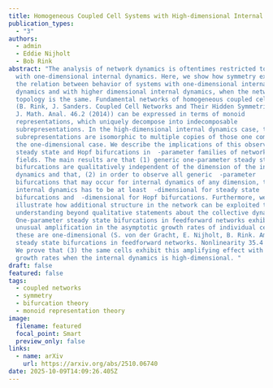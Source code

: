 ```yaml
---
title: Homogeneous Coupled Cell Systems with High-dimensional Internal Dynamics
publication_types:
  - "3"
authors:
  - admin
  - Eddie Nijholt
  - Bob Rink
abstract: "The analysis of network dynamics is oftentimes restricted to networks
  with one-dimensional internal dynamics. Here, we show how symmetry explains
  the relation between behavior of systems with one-dimensional internal
  dynamics and with higher dimensional internal dynamics, when the network
  topology is the same. Fundamental networks of homogeneous coupled cell systems
  (B. Rink, J. Sanders. Coupled Cell Networks and Their Hidden Symmetries. SIAM
  J. Math. Anal. 46.2 (2014)) can be expressed in terms of monoid
  representations, which uniquely decompose into indecomposable
  subrepresentations. In the high-dimensional internal dynamics case, these
  subrepresentations are isomorphic to multiple copies of those one computes in
  the one-dimensional case. We describe the implications of this observation on
  steady state and Hopf bifurcations in  -parameter families of network vector
  fields. The main results are that (1) generic one-parameter steady state
  bifurcations are qualitatively independent of the dimension of the internal
  dynamics and that, (2) in order to observe all generic  -parameter
  bifurcations that may occur for internal dynamics of any dimension, the
  internal dynamics has to be at least  -dimensional for steady state
  bifurcations and  -dimensional for Hopf bifurcations. Furthermore, we
  illustrate how additional structure in the network can be exploited to obtain
  understanding beyond qualitative statements about the collective dynamics.
  One-parameter steady state bifurcations in feedforward networks exhibit an
  unusual amplification in the asymptotic growth rates of individual cells, when
  these are one-dimensional (S. von der Gracht, E. Nijholt, B. Rink. Amplified
  steady state bifurcations in feedforward networks. Nonlinearity 35.4 (2022)).
  We prove that (3) the same cells exhibit this amplifying effect with the same
  growth rates when the internal dynamics is high-dimensional. "
draft: false
featured: false
tags:
  - coupled networks
  - symmetry
  - bifurcation theory
  - monoid representation theory
image:
  filename: featured
  focal_point: Smart
  preview_only: false
links:
  - name: arXiv
    url: https://arxiv.org/abs/2510.06740
date: 2025-10-09T14:09:26.405Z
---
```

